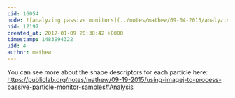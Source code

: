 ```yaml
---
cid: 16054
node: ![analyzing passive monitors](../notes/mathew/09-04-2015/analyzing-passive-monitors)
nid: 12197
created_at: 2017-01-09 20:38:42 +0000
timestamp: 1483994322
uid: 4
author: mathew
---
```


You can see more about the shape descriptors for each particle here:
https://publiclab.org/notes/mathew/09-19-2015/using-imagej-to-process-passive-particle-monitor-samples#Analysis